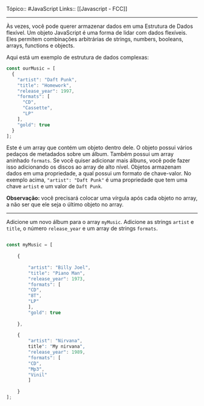Tópico:: #JavaScript 
Links:: [[Javascript - FCC]]

---

Às vezes, você pode querer armazenar dados em uma Estrutura de Dados flexível. Um objeto JavaScript é uma forma de lidar com dados flexíveis. Eles permitem combinações arbitrárias de strings, numbers, booleans, arrays, functions e objects.

Aqui está um exemplo de estrutura de dados complexas:

```js
const ourMusic = [
  {
    "artist": "Daft Punk",
    "title": "Homework",
    "release_year": 1997,
    "formats": [ 
      "CD", 
      "Cassette", 
      "LP"
    ],
    "gold": true
  }
];
```

Este é um array que contém um objeto dentro dele. O objeto possui vários pedaços de metadados sobre um álbum. Também possui um array aninhado `formats`. Se você quiser adicionar mais álbuns, você pode fazer isso adicionando os discos ao array de alto nível. Objetos armazenam dados em uma propriedade, a qual possui um formato de chave-valor. No exemplo acima, `"artist": "Daft Punk"` é uma propriedade que tem uma chave `artist` e um valor de `Daft Punk`.

**Observação:** você precisará colocar uma vírgula após cada objeto no array, a não ser que ele seja o último objeto no array.

---

Adicione um novo álbum para o array `myMusic`. Adicione as strings `artist` e `title`, o número `release_year` e um array de strings `formats`.

```js

const myMusic = [
	
	{
	
		"artist": "Billy Joel",
		"title": "Piano Man",
		"release_year": 1973,
		"formats": [
		"CD",
		"8T",
		"LP"
		],
		"gold": true
	
	},
	
	{
		"artist": "Nirvana",
		title": "My nirvana",
		"release_year": 1989,
		"formats": [
		"CD",
		"Mp3",
		"Vinil"
		]
		
	}
];
```